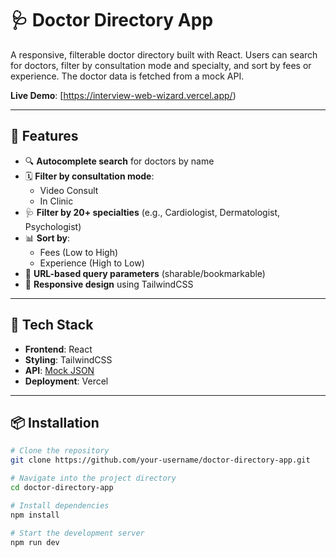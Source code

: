 # 🩺 Doctor Directory App

A responsive, filterable doctor directory built with React. Users can search for doctors, filter by consultation mode and specialty, and sort by fees or experience. The doctor data is fetched from a mock API.

**Live Demo**: [https://interview-web-wizard.vercel.app/)

---

## 🚀 Features

- 🔍 **Autocomplete search** for doctors by name
- 🗓️ **Filter by consultation mode**:
  - Video Consult
  - In Clinic
- 🩺 **Filter by 20+ specialties** (e.g., Cardiologist, Dermatologist, Psychologist)
- 📊 **Sort by**:
  - Fees (Low to High)
  - Experience (High to Low)
- 🔗 **URL-based query parameters** (sharable/bookmarkable)
- 📱 **Responsive design** using TailwindCSS

---

## 🧰 Tech Stack

- **Frontend**: React
- **Styling**: TailwindCSS
- **API**: [Mock JSON](https://mockapi.io/)
- **Deployment**: Vercel

---

## 📦 Installation

```bash
# Clone the repository
git clone https://github.com/your-username/doctor-directory-app.git

# Navigate into the project directory
cd doctor-directory-app

# Install dependencies
npm install

# Start the development server
npm run dev